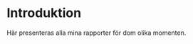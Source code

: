 Introduktion
===============================

Här presenteras alla mina rapporter för dom olika momenten.

